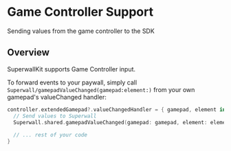 # Game Controller Support

Sending values from the game controller to the SDK

## Overview

SuperwallKit supports Game Controller input.

To forward events to your paywall, simply call ``Superwall/gamepadValueChanged(gamepad:element:)`` from your own gamepad's valueChanged handler:

```swift
controller.extendedGamepad?.valueChangedHandler = { gamepad, element in
  // Send values to Superwall
  Superwall.shared.gamepadValueChanged(gamepad: gamepad, element: element)
                                                   
  // ... rest of your code
}
```
